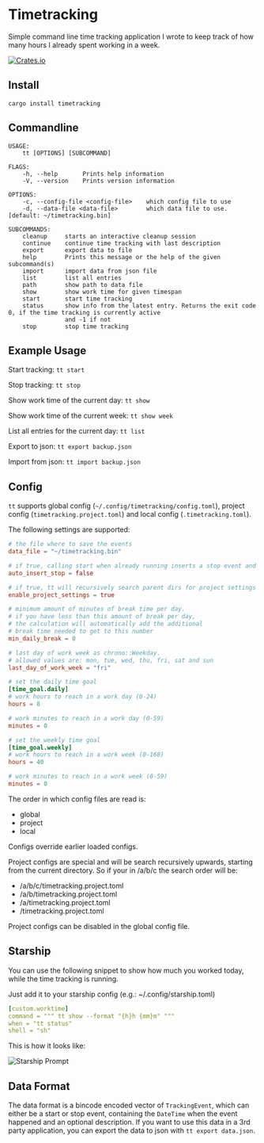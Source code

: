 # Timetracking

Simple command line time tracking application I wrote to keep track of how many hours I already spent working in a week.

[![Crates.io](https://img.shields.io/crates/v/timetracking)](https://crates.io/crates/timetracking)

## Install
```
cargo install timetracking
```

## Commandline
```
USAGE:
    tt [OPTIONS] [SUBCOMMAND]

FLAGS:
    -h, --help       Prints help information
    -V, --version    Prints version information

OPTIONS:
    -c, --config-file <config-file>    which config file to use
    -d, --data-file <data-file>        which data file to use. [default: ~/timetracking.bin]

SUBCOMMANDS:
    cleanup     starts an interactive cleanup session
    continue    continue time tracking with last description
    export      export data to file
    help        Prints this message or the help of the given subcommand(s)
    import      import data from json file
    list        list all entries
    path        show path to data file
    show        show work time for given timespan
    start       start time tracking
    status      show info from the latest entry. Returns the exit code 0, if the time tracking is currently active
                and -1 if not
    stop        stop time tracking
```

## Example Usage
Start tracking:
`tt start`

Stop tracking:
`tt stop`

Show work time of the current day:
`tt show`

Show work time of the current week:
`tt show week`

List all entries for the current day:
`tt list`

Export to json:
`tt export backup.json`

Import from json:
`tt import backup.json`

## Config

`tt` supports global config (`~/.config/timetracking/config.toml`), project config (`timetracking.project.toml`) and local config (`.timetracking.toml`).

The following settings are supported:
```toml
# the file where to save the events
data_file = "~/timetracking.bin"

# if true, calling start when already running inserts a stop event and a start event.
auto_insert_stop = false

# if true, tt will recursively search parent dirs for project settings
enable_project_settings = true

# minimum amount of minutes of break time per day.
# if you have less than this amount of break per day,
# the calculation will automatically add the additional
# break time needed to get to this number
min_daily_break = 0

# last day of work week as chrono::Weekday.
# allowed values are: mon, tue, wed, thu, fri, sat and sun
last_day_of_work_week = "fri"

# set the daily time goal
[time_goal.daily]
# work hours to reach in a work day (0-24)
hours = 8

# work minutes to reach in a work day (0-59)
minutes = 0

# set the weekly time goal
[time_goal.weekly]
# work hours to reach in a work week (0-168)
hours = 40

# work minutes to reach in a work week (0-59)
minutes = 0
```

The order in which config files are read is:
- global
- project
- local

Configs override earlier loaded configs.

Project configs are special and will be search recursively upwards, starting from the current directory. So if your in /a/b/c the search order will be:
- /a/b/c/timetracking.project.toml
- /a/b/timetracking.project.toml
- /a/timetracking.project.toml
- /timetracking.project.toml

Project configs can be disabled in the global config file.

## Starship

You can use the following snippet to show how much you worked today,
while the time tracking is running.

Just add it to your starship config (e.g.: ~/.config/starship.toml)
```yml
[custom.worktime]
command = """ tt show --format "{h}h {mm}m" """
when = "tt status"
shell = "sh"
```

This is how it looks like:

![Starship Prompt](https://user-images.githubusercontent.com/2937272/114703152-38f71600-9d25-11eb-8fee-564d2efe2c8e.png)

## Data Format
The data format is a bincode encoded vector of `TrackingEvent`, which can either be a start or stop event, containing the `DateTime`
when the event happened and an optional description. If you want to use this data in a 3rd party application, you can export the
data to json with `tt export data.json`.
